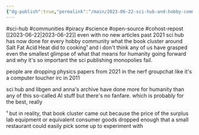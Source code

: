 ```yaml
---
{"dg-publish":true,"permalink":"/main/2023-06-22-sci-hub-and-hobby-communities/","noteIcon":""}
---
```


#sci-hub #communities #piracy #science #open-source #cohost-repost
[[2023-06-22\|2023-06-22]]
even with no new articles past 2021 sci hub has now done for every hobby community what the book cluster around Salt Fat Acid Heat did to cooking¹ and i don't think any of us have grasped even the smallest glimpse of what that means for humanity going forward and why it's so important the sci publishing monopolies fail.

people are dropping physics papers from 2021 in the nerf groupchat like it's a computer toucher irc in 2011

sci hub and libgen and anna's archive have done more for humanity than any of this so-called AI stuff but there's no fanfare. which is probably for the best, really

¹ but in reality, that book cluster came out because the price of the surplus lab equipment or equivalent consumer goods dropped enough that a small restaurant could easily pick some up to experiment with
